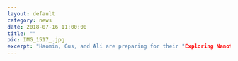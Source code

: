 ```yaml
---
layout: default
category: news
date: 2018-07-16 11:00:00
title: ""
pic: IMG_1517_.jpg
excerpt: "Haomin, Gus, and Ali are preparing for their "Exploring Nanotechnology" workshop for highschool students"
---
```


